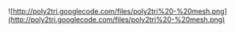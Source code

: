 ![http://poly2tri.googlecode.com/files/poly2tri%20-%20mesh.png](http://poly2tri.googlecode.com/files/poly2tri%20-%20mesh.png)
